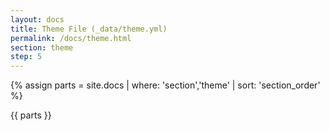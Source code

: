 ```yaml
---
layout: docs
title: Theme File (_data/theme.yml)
permalink: /docs/theme.html
section: theme
step: 5
---
```


{% assign parts = site.docs | where: 'section','theme' | sort: 'section_order' %}

{{ parts }}